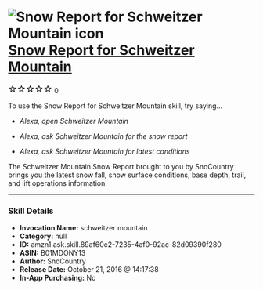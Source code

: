 # &nbsp;<img src="skill_icon" alt="Snow Report for Schweitzer Mountain icon" width="36"> [Snow Report for Schweitzer Mountain](http://alexa.amazon.com/#skills/amzn1.ask.skill.89af60c2-7235-4af0-92ac-82d09390f280)
![0 stars](../../images/ic_star_border_black_18dp_1x.png)![0 stars](../../images/ic_star_border_black_18dp_1x.png)![0 stars](../../images/ic_star_border_black_18dp_1x.png)![0 stars](../../images/ic_star_border_black_18dp_1x.png)![0 stars](../../images/ic_star_border_black_18dp_1x.png) 0

To use the Snow Report for Schweitzer Mountain skill, try saying...

* *Alexa, open Schweitzer Mountain*

* *Alexa, ask Schweitzer Mountain for the snow report*

* *Alexa, ask Schweitzer Mountain for latest conditions*

The Schweitzer Mountain Snow Report brought to you by SnoCountry brings you the latest snow fall, snow surface conditions,  base depth, trail, and lift operations information.

***

### Skill Details

* **Invocation Name:** schweitzer mountain
* **Category:** null
* **ID:** amzn1.ask.skill.89af60c2-7235-4af0-92ac-82d09390f280
* **ASIN:** B01MDONY13
* **Author:** SnoCountry
* **Release Date:** October 21, 2016 @ 14:17:38
* **In-App Purchasing:** No
